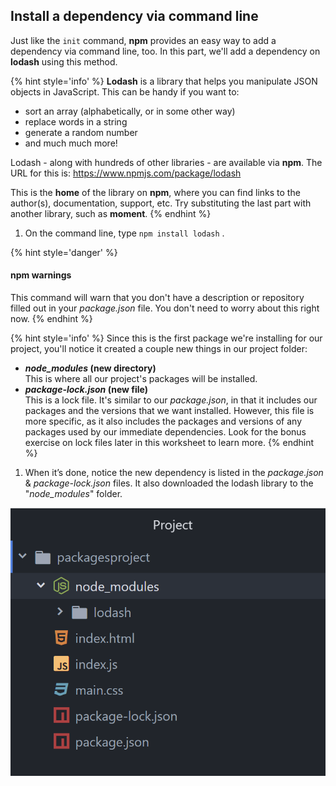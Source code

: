 ## Install a dependency via command line

Just like the `init` command, **npm** provides an easy way to add a dependency via command line, too. In this part, we'll add a dependency on **lodash** using this method.

{% hint style='info' %}
**Lodash** is a library that helps you manipulate JSON objects in JavaScript. This can be handy if you want to:
- sort an array (alphabetically, or in some other way)
- replace words in a string
- generate a random number
- and much much more!

Lodash - along with hundreds of other libraries - are available via **npm**. The URL for this is: https://www.npmjs.com/package/lodash

This is the **home** of the library on **npm**, where you can find links to the author(s), documentation, support, etc. Try substituting the last part with another library, such as **moment**.
{% endhint %}

1. On the command line, type `npm install lodash` <i class="fa fa-share fa-rotate-180"></i>.

  {% hint style='danger' %}
#### npm warnings

This command will warn that you don't have a description or repository filled out in your _package.json_ file. You don't need to worry about this right now.
  {% endhint %}

  {% hint style='info' %}
Since this is the first package we're installing for our project, you'll notice it created a couple new things in our project folder:
* **_node_modules_ (new directory)**  
This is where all our project's packages will be installed.
* **_package-lock.json_ (new file)**  
This is a lock file. It's similar to our _package.json_, in that it includes our packages and the versions that we want installed. However, this file is more specific, as it also includes the packages and versions of any packages used by our immediate dependencies. Look for the bonus exercise on lock files later in this worksheet to learn more.
  {% endhint %}

1. When it’s done, notice the new dependency is listed in the _package.json_ & _package-lock.json_ files. It also downloaded the lodash library to the "_node_modules_" folder.

  ![](../images/node_modules-folder.png)
